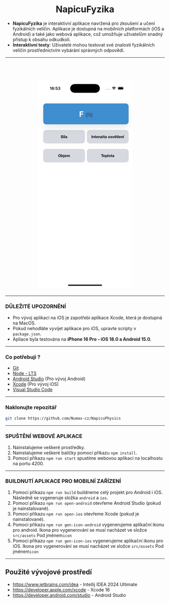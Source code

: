 <h1 align="center">
    NapicuFyzika
</h1>

- **NapicuFyzika** je interaktivní aplikace navržená pro zkoušení a učení fyzikálních veličin. Aplikace je dostupná na mobilních platformách (iOS a Android) a také jako webová aplikace, což umožňuje uživatelům snadný přístup k obsahu odkudkoli.
- **Interaktivní testy**: Uživatelé mohou testovat své znalosti fyzikálních veličin prostřednictvím vybárání správných odpovědí.

---
<h1 align="center">
  <br>
    <img src="./screen.png" alt="App image" width="300">
  <br>
</h1>

---
### DŮLEŽITÉ UPOZORNĚNÍ
- Pro vývoj aplikací na iOS je zapotřebí aplikace Xcode, která je dostupná na MacOS.
- Pokud nehodláte vyvíjet aplikace pro iOS, upravte scripty v `package.json`.
- Apliace byla testována na **iPhone 16 Pro - iOS 18.0 a Android 15.0**.
---
### Co potřebuji ?
- [Git](https://git-scm.com/)
- [Node - LTS](https://nodejs.org/en/)
- [Android Studio](https://developer.android.com/studio) (Pro vývoj Android)
- [Xcode](https://developer.apple.com/xcode/) (Pro vývoj iOS)
- [Visual Studio Code](https://code.visualstudio.com/)
---
### Naklonujte repozitář
   ```sh
   git clone https://github.com/Numax-cz/NapicuPhysics
   ```
---
### SPUŠTĚNÍ WEBOVÉ APLIKACE 
1. Nainstalujeme veškeré prostředky.
2. Nainstalujeme veškeré balíčky pomocí příkazu `npm install`.
3. Pomocí příkazu `npm run start` spustíme webovou aplikaci na localhostu na portu 4200.

---
### BUILDNUTÍ APLIKACE PRO MOBILNÍ ZAŘÍZENÍ
1. Pomocí příkazu `npm run build` buildneme celý projekt pro Android i iOS. Následně se vygeneruje složka `android` a `ios`.
2. Pomocí příkazu `npm run open-android` otevřeme Android Studio (pokud je nainstalované).
3. Pomocí příkazu `npm run open-ios` otevřeme Xcode (pokud je nainstalované).
4. Pomocí příkazu `npm run gen-icon-android` vygenerujeme aplikační ikonu pro android. Ikona pro
   vygenerování se musí nacházet ve složce `src/assets` Pod jménem`icon`
5. Pomocí příkazu `npm run gen-icon-ios` vygenerujeme aplikační ikonu pro iOS. Ikona pro
      vygenerování se musí nacházet ve složce `src/assets` Pod jménem`icon`
---


## Použité vývojové prostředí
- https://www.jetbrains.com/idea - Intellij IDEA 2024 Ultimate
- https://developer.apple.com/xcode - Xcode 16
- https://developer.android.com/studio - Android Studio

